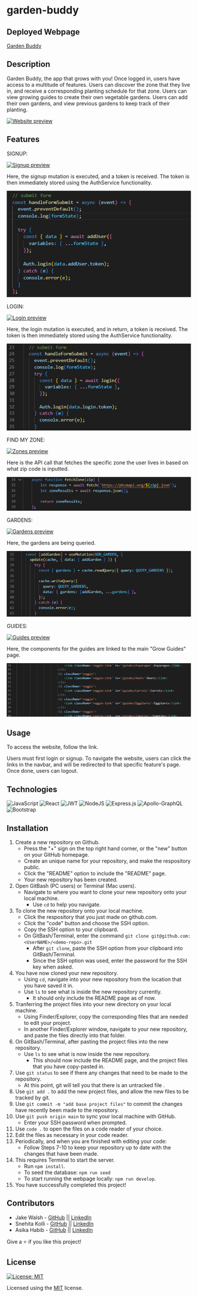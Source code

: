 # garden-buddy

## Deployed Webpage

[Garden Buddy](https://gardenbuddies.herokuapp.com/)

## Description

Garden Buddy, the app that grows with you! Once logged in, users have access to a multitude of features. Users can discover the zone that they live in, and receive a corresponding planting schedule for that zone. Users can view growing guides to create their own vegetable gardens. Users can add their own gardens, and view previous gardens to keep track of their planting. 

[![Website preview](./assets/website.gif)](https://drive.google.com/file/d/1i0b9gy2KV9Qe3nwB-MOuDfU_tPDK0MtK/view)

## Features

SIGNUP: 

[![Signup preview](./assets/signupGB.gif)](https://drive.google.com/file/d/1Hq_MBm9l_tRdZqb_NL-OzSPiiJd0Z1Ie/view)

Here, the signup mutation is executed, and a token is received. The token is then immediately stored using the AuthService functionality. 

<img src="./assets/signup.png" alt="Signup code snip">

LOGIN: 

[![Login preview](./assets/login.gif)](https://drive.google.com/file/d/1IKk8jzGzWvuEDFSPqDLs6HEbUluX7Tje/view)

Here, the login mutation is executed, and in return, a token is received. The token is then immediately stored using the AuthService functionality. 

<img src="./assets/login.png" alt="Login code snip">

FIND MY ZONE: 

[![Zones preview](./assets/zone.gif)](https://drive.google.com/file/d/1ikJS0fFmZeLTFwkIZ3WQggmn3sRzVN4t/view)

Here is the API call that fetches the specific zone the user lives in based on what zip code is inputted. 

<img src="./assets/api.png" alt="Zones code snip">

GARDENS: 

[![Gardens preview](./assets/gardens.gif)](https://drive.google.com/file/d/1RlA_JcLM0Ni6a5Oi2Ne2efDqngJDBxBE/view)

Here, the gardens are being queried. 

<img src="./assets/gardens.png" alt="Gardens code snip">

GUIDES: 

[![Guides preview](./assets/guides.gif)](https://drive.google.com/file/d/1PE2dI0Nuc_8nqtd0ATNFo2JObIys2R7r/view)

Here, the components for the guides are linked to the main "Grow Guides" page.

<img src="./assets/guides.png" alt="Guides code snip">

## Usage

To access the website, follow the link.

Users must first login or signup. To navigate the website, users can click the links in the navbar, and will be redirected to that specific feature's page. Once done, users can logout. 

## Technologies

![JavaScript](https://img.shields.io/badge/javascript-%23323330.svg?style=for-the-badge&logo=javascript&logoColor=%23F7DF1E)
![React](https://img.shields.io/badge/react-%2320232a.svg?style=for-the-badge&logo=react&logoColor=%2361DAFB)
![JWT](https://img.shields.io/badge/JWT-black?style=for-the-badge&logo=JSON%20web%20tokens)
![NodeJS](https://img.shields.io/badge/node.js-6DA55F?style=for-the-badge&logo=node.js&logoColor=white)	
![Express.js](https://img.shields.io/badge/express.js-%23404d59.svg?style=for-the-badge&logo=express&logoColor=%2361DAFB)
![Apollo-GraphQL](https://img.shields.io/badge/-ApolloGraphQL-311C87?style=for-the-badge&logo=apollo-graphql)
![Bootstrap](https://img.shields.io/badge/bootstrap-%23563D7C.svg?style=for-the-badge&logo=bootstrap&logoColor=white)

## Installation

1. Create a new repository on Github. 
    - Press the "+" sign on the top right hand corner, or the "new" button on your GitHub homepage. 
    - Create an unique name for your repository, and make the respository public. 
    - Click the "README" option to include the "README" page. 
    - Your new repository has been created.
2. Open GitBash (PC users) or Terminal (Mac users).
    - Navigate to where you want to clone your new repository onto your local machine. 
        - Use `cd` to help you navigate. 
3. To clone the new repository onto your local machine. 
    - Click the respository that you just made on github.com.
    - Click the "code" button and choose the SSH option. 
    - Copy the SSH option to your clipboard. 
    - On GitBash/Terminal, enter the command `git clone git@github.com:<UserNAME>/<demo-repo>.git`
        - After `git clone`, paste the SSH option from your clipboard into GitBash/Terminal.
        - Since the SSH option was used, enter the password for the SSH key when asked. 
4. You have now cloned your new repository.
    - Using `cd`, navigate into your new repository from the location that you have saved it in. 
    - Use `ls` to see what is inside the new repository currently. 
        - It should only include the README page as of now.
5. Tranferring the project files into your new directory on your local machine. 
    - Using Finder/Explorer, copy the corresponding files that are needed to edit your project. 
    - In another Finder/Explorer window, navigate to your new repository, and paste the files directly into that folder. 
6. On GitBash/Terminal, after pasting the project files into the new repository. 
    - Use `ls` to see what is now inside the new repository.
        - This should now include the README page, and the project files that you have copy-pasted in. 
7. Use `git status` to see if there any changes that need to be made to the repository. 
    - At this point, git will tell you that there is an untracked file .
8. Use `git add .` to add the new project files, and allow the new files to be tracked by git.
9. Use `git commit -m "add base project files"` to commit the changes have recently been made to the repository. 
10. Use `git push origin main` to sync your local machine with GitHub. 
    - Enter your SSH password when prompted. 
11. Use `code .` to open the files on a code reader of your choice.
12. Edit the files as necessary in your code reader. 
13. Periodically, and when you are finished with editing your code: 
    - Follow Steps 7-10 to keep your repository up to date with the changes that have been made. 
14. This requires Terminal to start the server. 
    * Run `npm install`.
    * To seed the database: `npm run seed` 
    * To start running the webpage locally: `npm run develop`.
15. You have successfully completed this project!

## Contributors

* Jake Walsh - [GitHub](https://github.com/jkwalsh127) || [LinkedIn](https://www.linkedin.com/in/jake--walsh/)
* Snehita Kolli - [GitHub](https://github.com/snehitak20) || [LinkedIn](https://www.linkedin.com/in/snehita-kolli-0abb23b1/)
* Asika Habib - [GitHub](https://github.com/toma95s) || [LinkedIn](https://www.linkedin.com/in/asikanewaz/)

Give a ⭐️ if you like this project!

## License
[![License: MIT](https://img.shields.io/badge/License-MIT-yellow.svg)](https://opensource.org/licenses/MIT)

Licensed using the [MIT](./assets/license.txt) license.
